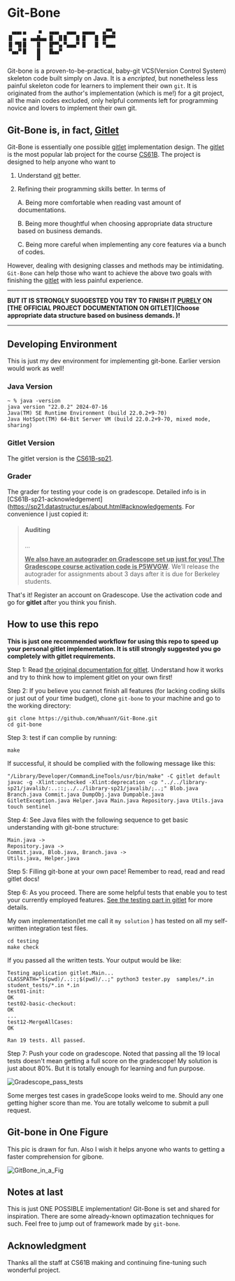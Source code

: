 # Git-Bone

```txt
 ▗▄▄▖▄    ■  ▗▄▄▖  ▄▄▄  ▄▄▄▄  ▗▞▀▚▖
▐▌   ▄ ▗▄▟▙▄▖▐▌ ▐▌█   █ █   █ ▐▛▀▀▘
▐▌▝▜▌█   ▐▌  ▐▛▀▚▖▀▄▄▄▀ █   █ ▝▚▄▄▖
▝▚▄▞▘█   ▐▌  ▐▙▄▞▘                 
         ▐▌                        
```

Git-bone is a proven-to-be-practical, baby-git VCS(Version Control System) skeleton code built simply on Java. It is a *encripted*, but nonetheless less painful skeleton code for learners to implement their own `git`.  It is originated from the author's implementation (which is me!) for a git project, all the main codes excluded, only helpful comments left for programming novice and lovers to implement their own git.

## Git-Bone is, in fact,  [Gitlet](https://sp21.datastructur.es/materials/proj/proj2/proj2)

Git-Bone is essentially one possible [gitlet](https://sp21.datastructur.es/materials/proj/proj2/proj2) implementation design. The [gitlet](https://sp21.datastructur.es/materials/proj/proj2/proj2) is the most popular lab project for the course [CS61B](https://sp21.datastructur.es/). The project is designed to help anyone who want to 

1. Understand [git](https://git-scm.com/) better.

2. Refining their programming skills better. In terms of

   A. Being more comfortable when reading vast amount of documentations. 

   B. Being more thoughtful when choosing appropriate data structure based on business demands. 

   C. Being more careful when implementing any core features via a bunch of codes.

However, dealing with designing classes and methods may be intimidating. `Git-Bone` can help those who want to achieve the above two goals with finishing the [gitlet](https://sp21.datastructur.es/materials/proj/proj2/proj2) with less painful experience.

----

**BUT IT IS STRONGLY SUGGESTED YOU TRY TO FINISH IT <u>PURELY</u> ON [THE OFFICIAL PROJECT DOCUMENTATION ON GITLET](Choose appropriate data structure based on business demands. )!**

----

## Developing Environment

This is just my dev environment for implementing git-bone. Earlier version would work as well!

### Java Version

```shell
~ % java -version
java version "22.0.2" 2024-07-16
Java(TM) SE Runtime Environment (build 22.0.2+9-70)
Java HotSpot(TM) 64-Bit Server VM (build 22.0.2+9-70, mixed mode, sharing)
```

### Gitlet Version

The gitlet version is the [CS61B-sp21](https://sp21.datastructur.es/). 

### Grader

The grader for testing your code is on gradescope. Detailed info is in [CS61B-sp21-acknowledgement](https://sp21.datastructur.es/about.html#acknowledgements. For convenience I just copied it:

> #### Auditing
>
> ...
>
> <u>**We also have an autograder on Gradescope set up just for you! The Gradescope course activation code is P5WVGW**</u>. We’ll release the autograder for assignments about 3 days after it is due for Berkeley students.

That's it! Register an account on Gradescope. Use the activation code and go for **gitlet** after you think you finish.

## How to use this repo

**This is just one recommended workflow for using this repo to speed up your personal gitlet implementation. It is still strongly suggested you go completely with gitlet requirements.** 

Step 1: Read [the original documentation for gitlet](https://sp21.datastructur.es/materials/proj/proj2/proj2). Understand how it works and try to think how to implement gitlet on your own first!

Step 2: If you believe you cannot finish all features (for lacking coding skills or just out of your time budget), clone `git-bone` to your machine and go to the working directory:

```shell
git clone https://github.com/WhuanY/Git-Bone.git
cd git-bone
```

Step 3: test if can complie by running:

```shell
make 
```

If successful, it should be complied with the following message like this:
```shell
"/Library/Developer/CommandLineTools/usr/bin/make" -C gitlet default
javac -g -Xlint:unchecked -Xlint:deprecation -cp "../../library-sp21/javalib/:..::;../../library-sp21/javalib/;..;" Blob.java Branch.java Commit.java DumpObj.java Dumpable.java GitletException.java Helper.java Main.java Repository.java Utils.java
touch sentinel
```

Step 4: See Java files with the following sequence to get basic understanding with git-bone structure:

``````
Main.java -> 
Repository.java -> 
Commit.java, Blob.java, Branch.java -> 
Utils.java, Helper.java
``````

Step 5: Filling git-bone at your own pace! Remember to read, read and read gitlet docs!

Step 6: As you proceed. There are some helpful tests that enable you to test your currently employed features. [See the testing part in gitlet](https://sp21.datastructur.es/materials/proj/proj2/proj2#testing) for more details.

My own implementation(let me call it `my solution` ) has tested on all my self-written integration test files.

```shell
cd testing
make check
```

If you passed all the written tests. Your output would be like: 

```
Testing application gitlet.Main...
CLASSPATH="$(pwd)/..::;$(pwd)/..;" python3 tester.py  samples/*.in student_tests/*.in *.in
test01-init:
OK
test02-basic-checkout:
OK
...
test12-MergeAllCases:
OK

Ran 19 tests. All passed.
```

Step 7: Push your code on gradescope. Noted that passing all the 19 local tests doesn't mean getting a full score on the gradescope! My solution is just about 80%. But it is totally enough for learning and fun purpose.

![Gradescope_pass_tests](imgs/Gradescope_pass_tests.png)

Some merges test cases in gradeScope looks weird to me. Should any one getting higher score than me. You are totally welcome to submit a pull request.

## Git-bone in One Figure

This pic is drawn for fun. Also I wish it helps anyone who wants to getting a faster comprehension for gibone. 

![GitBone_in_a_Fig](imgs/GitBone_in_a_Fig.svg)

## Notes at last

This is just ONE POSSIBLE implementation! Git-Bone is set and shared for inspiration. There are some already-known optimazation techniques for such. Feel free to jump out of framework made by `git-bone`.

## Acknowledgment

Thanks all the staff at CS61B making and continuing fine-tuning such wonderful project. 
